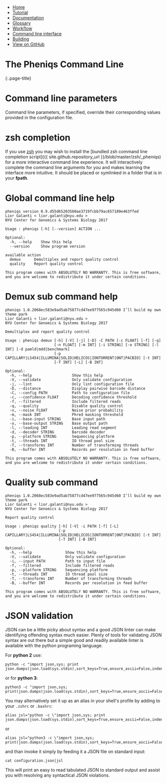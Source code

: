 <!--
    Pheniqs : PHilology ENcoder wIth Quality Statistics
    Copyright (C) 2017  Lior Galanti
    NYU Center for Genetics and System Biology

    Author: Lior Galanti <lior.galanti@nyu.edu>

    This program is free software: you can redistribute it and/or modify
    it under the terms of the GNU Affero General Public License as
    published by the Free Software Foundation, either version 3 of the
    License, or (at your option) any later version.

    This program is distributed in the hope that it will be useful,
    but WITHOUT ANY WARRANTY; without even the implied warranty of
    MERCHANTABILITY or FITNESS FOR A PARTICULAR PURPOSE.  See the
    GNU Affero General Public License for more details.

    You should have received a copy of the GNU Affero General Public License
    along with this program.  If not, see <http://www.gnu.org/licenses/>.
-->

<section id="navigation">
    <ul>
        <li><a                  href="/pheniqs/">Home</a></li>
        <li><a                  href="/pheniqs/tutorial.html">Tutorial</a></li>
        <li><a                  href="/pheniqs/manual.html">Documentation</a></li>
        <li><a                  href="/pheniqs/glossary.html">Glossary</a></li>
        <li><a                  href="/pheniqs/workflow.html">Workflow</a></li>
        <li><a class="active"   href="/pheniqs/cli.html">Command line interface</a></li>
        <li><a                  href="/pheniqs/building.html">Building</a></li>
        <li><a class="github"   href="http://github.com/biosails/pheniqs">View on GitHub</a></li>
    </ul>
    <div class="clear" />
</section>


# The Pheniqs Command Line
{:.page-title}

# Command line parameters
Command line parameters, if specified, override their corresponding values provided in the configuration file.

# zsh completion

If you use [zsh](https://en.wikipedia.org/wiki/Z_shell) you may wish to install the [bundled zsh command line completion script]({{ site.github.repository_url }}/blob/master/zsh/_pheniqs) for a more interactive command line experience. It will interactively complete the command line arguments for you and makes learning the interface more intuitive. It should be placed or symlinked in a folder that is in your **fpath**.

# Global command line help

    pheniqs version 0.9.d55d65203560ae3719fcbb79ac657189e463ffed
    Lior Galanti < lior.galanti@nyu.edu >
    NYU Center for Genomics & Systems Biology 2017

    Usage : pheniqs [-h] [--version] ACTION ...

    Optional:
      -h, --help    Show this help
      --version     Show program version

    available action
      demux      Demultiplex and report quality control
      quality    Report quality control

    This program comes with ABSOLUTELY NO WARRANTY. This is free software,
    and you are welcome to redistribute it under certain conditions.

# Demux sub command help

    pheniqs 1.0.2068ec583e9ad5ab75877cd47ee977565c945d60 I’ll build my own theme park
    Lior Galanti < lior.galanti@nyu.edu >
    NYU Center for Genomics & Systems Biology 2017

    Demultiplex and report quality control

    Usage : pheniqs demux [-h] [-V] [-j] [-D] -C PATH [-c FLOAT] [-f] [-q]
                          [-n FLOAT] [-m INT] [-i STRING] [-o STRING] [-l INT] [-d pamld|mdd|benchmark]
                          [-p CAPILLARY|LS454|ILLUMINA|SOLID|HELICOS|IONTORRENT|ONT|PACBIO] [-t INT]
                          [-T INT] [-L] [-B INT]

    Optional:
      -h, --help                  Show this help
      -V, --validate              Only validate configuration
      -j, --lint                  Only lint configuration file
      -D, --distance              Display pairwise barcode distance
      -C, --config PATH           Path to configuration file
      -c, --confidence FLOAT      Decoding confidence threshold
      -f, --filtered              Include filtered reads
      -q, --quality               Disable quality control
      -n, --noise FLOAT           Noise prior probability
      -m, --mask INT              Phred masking threshold
      -i, --base-input STRING     Base input path
      -o, --base-output STRING    Base output path
      -l, --leading INT           Leading read segment
      -d, --decoder STRING        Barcode decoder
      -p, --platform STRING       Sequencing platform
      -t, --threads INT           IO thread pool size
      -T, --transforms INT        Number of transforming threads
      -B, --buffer INT            Records per resolution in feed buffer

    This program comes with ABSOLUTELY NO WARRANTY. This is free software,
    and you are welcome to redistribute it under certain conditions.

# Quality sub command

    pheniqs 1.0.2068ec583e9ad5ab75877cd47ee977565c945d60 I’ll build my own theme park
    Lior Galanti < lior.galanti@nyu.edu >
    NYU Center for Genomics & Systems Biology 2017

    Report quality control

    Usage : pheniqs quality [-h] [-V] -i PATH [-f] [-L]
                            [-p CAPILLARY|LS454|ILLUMINA|SOLID|HELICOS|IONTORRENT|ONT|PACBIO] [-t INT]
                            [-T INT] [-B INT]

    Optional:
      -h, --help               Show this help
      -V, --validate           Only validate configuration
      -i, --input PATH         Path to input file
      -f, --filtered           Include filtered reads
      -p, --platform STRING    Sequencing platform
      -t, --threads INT        IO thread pool size
      -T, --transforms INT     Number of transforming threads
      -B, --buffer INT         Records per resolution in feed buffer

    This program comes with ABSOLUTELY NO WARRANTY. This is free software,
    and you are welcome to redistribute it under certain conditions.

# JSON validation

JSON can be a little picky about syntax and a good JSON linter can make identifying offending syntax much easier. Plenty of tools for validating JSON syntax are out there but a simple good and readily available linter is available with the python programing language.

For **python 2** use:

    python -c "import json,sys; print json.dumps(json.load(sys.stdin),sort_keys=True,ensure_ascii=False,indent=4).encode('utf8')"

or for **python 3**:

    python3 -c "import json,sys; print(json.dumps(json.load(sys.stdin),sort_keys=True,ensure_ascii=False,indent=4))"

You may alternatively set it up as an alias in your shell's profile by adding to your `.zshrc` or `.bashrc`:

    alias jsl="python -c \"import json,sys; print json.dumps(json.load(sys.stdin),sort_keys=True,ensure_ascii=False,indent=4).encode('utf8')\""

or

    alias jsl="python3 -c \"import json,sys; print(json.dumps(json.load(sys.stdin),sort_keys=True,ensure_ascii=False,indent=4))\""

and than invoke it simply by feeding it a JSON file on standard input:

    cat configuration.json|jsl

This will print an easy to read tabulated JSON to standard output and assist you with resolving any syntactical JSON violations.
